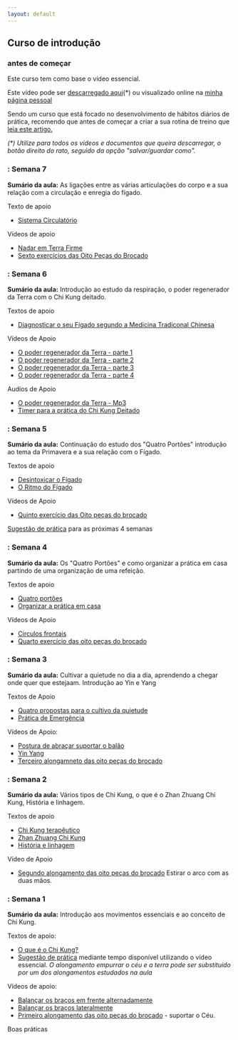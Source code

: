 ```yaml
---
layout: default
---
```

## Curso de introdução

### antes de começar

Este curso tem como base o vídeo essencial.

Este vídeo pode ser [descarregado aqui](http://vessencial.s3.amazonaws.com/video100dias-640.mp4)(*) ou visualizado online na [minha página pessoal](http://devagar.org/video.html)

Sendo um curso que está focado no desenvolvimento de hábitos diários de prática, recomendo que antes de começar a criar a sua rotina de treino que [leia este artigo.](http://chikung101.s3.amazonaws.com/semana0/fortalecer-habitos.pdf)

_(*) Utilize para todos os vídeos e documentos que queira descarregar, o botão direito do rato, seguido da opção "salvar/guardar como"._

### : Semana 7

**Sumário da aula:** As ligações entre as várias articulações do corpo e a sua relação com a circulação e enregia do fígado. 

Texto de apoio

+ [Sistema Circulatório](http://devagar.org/2014/04/08/circular.html)

Vídeos de apoio 

+ [Nadar em Terra Firme](http://ck-language.s3.amazonaws.com/nadar-em-terra-firme.m4v)
+ [Sexto exercícios das Oito Peças do Brocado](http://ck-language.s3.amazonaws.com/bdj6.mp4)

### : Semana 6

**Sumário da aula:** Introdução ao estudo da respiração, o poder regenerador da Terra com o Chi Kung deitado. 

Textos de apoio

+ [Diagnosticar o seu Fígado segundo a Medicina Tradiconal Chinesa](http://devagar.org/2015/02/25/figado.html)

Vídeos de Apoio

+ [O poder regenerador da Terra - parte 1](http://ckdj.s3.amazonaws.com/2011/center/mod8/8-1.mp4)
+ [O poder regenerador da Terra - parte 2](http://ckdj.s3.amazonaws.com/2011/center/mod8/8-2.mp4)
+ [O poder regenerador da Terra - parte 3](http://ckdj.s3.amazonaws.com/2011/center/mod8/8-3.mp4)
+ [O poder regenerador da Terra - parte 4](http://ckdj.s3.amazonaws.com/2011/center/mod8/8-4.mp4)

Audios de Apoio

+ [O poder regenerador da Terra - Mp3](http://ckdj.s3.amazonaws.com/2011/center/mod8/lesson8.mp3)
+ [Timer para a prática do Chi Kung Deitado](http://ckdj.s3.amazonaws.com/2011/center/mod8/CKDeitadoTimer.mp3)

### : Semana 5

**Sumário da aula:** Continuação do estudo dos "Quatro Portões" introdução ao tema da Primavera e a sua relação com o Fígado.

Textos de apoio

+ [Desintoxicar o Fígado](http://devagar.org/2014/05/22/figado2.html)
+ [O Ritmo do Fígado](http://devagar.org/2014/06/11/figado3.html)

Vídeos de Apoio

+ [Quinto exercício das Oito peças do brocado](http://ck-language.s3.amazonaws.com/Bdj5.mp4)

[Sugestão de prática](programaS5.html) para as próximas 4 semanas 

### : Semana 4

**Sumário da aula:** Os "Quatro Portões" e como organizar a prática em casa partindo de uma organização de uma refeição. 

Textos de apoio 

+ [Quatro portões](http://devagar.org/2014/04/10/circular2.html)
+ [Organizar a prática em casa](data/s4/cozinhar-treino.pdf)

Vídeos de Apoio 

+ [Circulos frontais](http://ck-language.s3.amazonaws.com/circulos-frontais.mp4)
+ [Quarto exercício das oito peças do brocado](http://ck-language.s3.amazonaws.com/bdj4.mp4)

### : Semana 3

**Sumário da aula:** Cultivar a quietude no dia a dia, aprendendo a chegar onde quer que estejaam. Introdução ao Yin e Yang

Textos de Apoio

+ [Quatro propostas para o cultivo da quietude](http://devagar.org/2013/04/10/quatro-formas-para-o-cultivo-da-quietude.html)
+ [Prática de Emergência](http://devagar.org/2014/10/10/emergencia.html)

Vídeos de Apoio:

+ [Postura de abraçar suportar o balão](http://ck-language.s3.amazonaws.com/postura-madeira.jpg)
+ [Yin Yang](https://s3.eu-central-1.amazonaws.com/ck-regenerar/Mes2/Chi.mp4)
+ [Terceiro alongamneto das oito peças do brocado](http://ck-language.s3.amazonaws.com/bdj3.mp4)

### : Semana 2

**Sumário da aula:** Vários tipos de Chi Kung, o que é o Zhan Zhuang Chi Kung, História e linhagem. 

Textos de apoio

+ [Chi Kung terapêutico](http://chikung101.s3.amazonaws.com/semana2/chikung-terapeutico.pdf)
+ [Zhan Zhuang Chi Kung](http://chikung101.s3.amazonaws.com/semana2/zhan-zhuang.pdf)
+ [História e linhagem](http://chikung101.s3.amazonaws.com/semana2/linhagem.pdf)

Vídeo de Apoio

+ [Segundo alongamento das oito peças do brocado](http://ck-language.s3.amazonaws.com/bdj2.mp4) Estirar o arco com as duas mãos.

### : Semana 1

**Sumário da aula:** Introdução aos movimentos essenciais e ao conceito de Chi Kung.

Textos de apoio: 

+ [O que é o Chi Kung?](http://chikung101.s3.amazonaws.com/semana1/chikung.pdf)
+ [Sugestão de prática](http://chikung101.s3.amazonaws.com/semana1/proposta.pdf) mediante tempo disponível utilizando o vídeo essencial. *O alongamento empurrar o céu e a terra pode ser substituído por um dos alongamentos estudados na aula*

Vídeos de apoio:

+ [Balançar os braços em frente alternadamente](http://ck-language.s3.amazonaws.com/Balternadamente.m4v)
+ [Balançar os braços lateralmente](http://ck-language.s3.amazonaws.com/Blateralmente.m4v) 
+ [Primeiro alongamento das oito peças do brocado](http://ck-language.s3.amazonaws.com/alongamento1.mp4) - suportar o Céu.



Boas práticas
